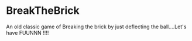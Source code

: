 # BreakTheBrick
An old classic game of Breaking the brick by just deflecting the ball....Let's have FUUNNN !!!!
